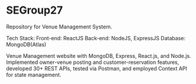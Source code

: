 # SEGroup27
Repository for Venue Management System. 

Tech Stack:
  Front-end: ReactJS
  Back-end: NodeJS, ExpressJS
  Database: MongoDB(Atlas)

Venue Management website with MongoDB, Express, React.js, and Node.js. 
Implemented owner-venue posting and customer-reservation features, 
developed 30+ REST APIs, tested via Postman, and employed Context API for 
state management.
